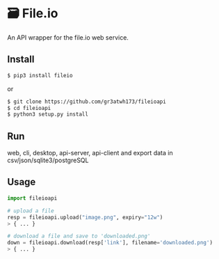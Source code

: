 # 🗃️ File.io
An API wrapper for the file.io web service.

## Install
```bash
$ pip3 install fileio
```

or

```bash
$ git clone https://github.com/gr3atwh173/fileioapi
$ cd fileioapi
$ python3 setup.py install
```

## Run
web, cli, desktop, api-server, api-client and export data in csv/json/sqlite3/postgreSQL

## Usage
```python
import fileioapi

# upload a file
resp = fileioapi.upload("image.png", expiry="12w")
> { ... }

# download a file and save to 'downloaded.png'
down = fileioapi.download(resp['link'], filename='downloaded.png')
> { ... }

```
